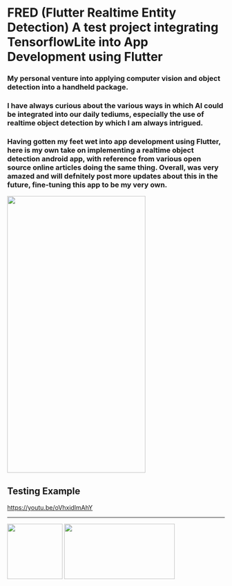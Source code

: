 # FRED (Flutter Realtime Entity Detection) A test project integrating TensorflowLite into App Development using Flutter

### My personal venture into applying computer vision and object detection into a handheld package.

### I have always curious about the various ways in which AI could be integrated into our daily tediums, especially the use of realtime object detection by which I am always intrigued. 

### Having gotten my feet wet into app development using Flutter, here is my own take on implementing a realtime object detection android app, with reference from various open source online articles doing the same thing. Overall, was very amazed and will defnitely post more updates about this in the future, fine-tuning this app to be my very own.

<img src="https://github.com/user-attachments/assets/d7f6f724-8063-4af9-9488-12bf32262211" style = "width:20rem; height:40rem;" align="center">

## Testing Example

https://youtu.be/oVhxidlmAhY

----------------------------------------------------------------------------------------------------------------------------------------------------------------------------------------------------------------------------------------------------------------------------------

<img src="https://github.com/user-attachments/assets/4ff237f2-6931-4452-b9c0-3d0a223a261f" style = "width: 8rem; height:8rem"> <img src="https://github.com/user-attachments/assets/e5d63d5d-53b5-4ef4-aa9f-e5ad73b74d4f" style = "width:16rem; height:8rem">

